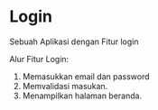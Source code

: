 # Login
Sebuah Aplikasi dengan Fitur login

Alur Fitur Login:
1. Memasukkan email dan password
2. Memvalidasi masukan.
3. Menampilkan halaman beranda.
